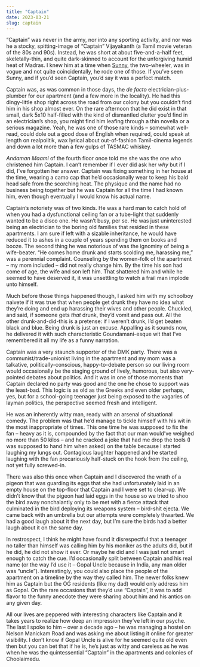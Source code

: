 ```yaml
---
title: "Captain"
date: 2023-03-21
slug: captain
---
```

“Captain” was never in the army, nor into any sporting activity, and nor was he a stocky, spitting-image of “Captain” Vijayakanth (a Tamil movie veteran of the 80s and 90s). Instead, he was short at about five-and-a-half feet, skeletally-thin, and quite dark-skinned to account for the unforgiving humid heat of Madras. I knew him at a time when [Sunny](https://href.li/?https://en.wikipedia.org/wiki/Bajaj_Sunny), the two-wheeler, was in vogue and not quite coincidentally, he rode one of those. If you’ve seen Sunny, and if you’d seen Captain, you’d say it was a perfect match.

Captain was, as was common in those days, the _de facto_ electrician-plus-plumber for our apartment (and a few more in the locality). He had this dingy-little shop right across the road from our colony but you couldn’t find him in his shop almost ever. On the rare afternoon that he did exist in that small, dark 5x10 half-filled with the kind of dismantled clutter you’d find in an electrician’s shop, you might find him leafing through a thin novella or a serious magazine. Yeah, he was one of those rare kinds – somewhat well-read, could dole out a good dose of English when required, could speak at length on realpolitik, wax lyrical about out-of-fashion Tamil-cinema legends and down a lot more than a few gulps of TASMAC whiskey.

_Andaman Maami_ of the fourth floor once told me she was the one who christened him Captain. I can’t remember if I ever did ask her _why_ but if I did, I’ve forgotten her answer. Captain was fixing something in her house at the time, wearing a camo cap that he’d occasionally wear to keep his bald head safe from the scorching heat. The physique and the name had no business being together but he was Captain for all the time I had known him, even though eventually I would know his actual name.

Captain’s notoriety was of two kinds. He was a hard man to catch hold of when you had a dysfunctional ceiling fan or a tube-light that suddenly wanted to be a disco one. He wasn’t busy, per se. He was just uninterested being an electrician to the boring old families that resided in these apartments. I am sure if left with a sizable inheritance, he would have reduced it to ashes in a couple of years spending them on books and booze. The second thing he was notorious of was the ignominy of being a wife-beater. “He comes home drunk and starts scolding me, harassing me,” was a perennial complaint. Counseling by the women-folk of the apartment – my mom included – did not really change him. By the time his son had come of age, the wife and son left him. That shattered him and while he seemed to have deserved it, it was unsettling to watch a frail man implode unto himself.

Much before those things happened though, I asked him with my schoolboy naivete if it was true that when people get drunk they have no idea what they’re doing and end up harassing their wives and other people. Chuckled, and said, if someone gets _that_ drunk, they’d vomit and pass out. All the other drunk-and-did-this is a pretense: if I weren’t drunk, I’d get beaten black and blue. Being drunk is just an excuse. Appalling as it sounds now, he delivered it with such characteristic Goundamani-esque wit that I’ve remembered it all my life as a funny narration.

Captain was a very staunch supporter of the DMK party. There was a communist/trade-unionist living in the apartment and my mom was a talkative, politically-conscious, happy-to-debate person so our living room would occasionally be the staging ground of lively, humorous, but also very-pointed debates about politics. And it was in one of those moments that Captain declared no party was good and the one he chose to support was the least-bad. This logic is as old as the Greeks and even older perhaps, yes, but for a school-going teenager just being exposed to the vagaries of layman politics, the perspective seemed fresh and intelligent.

He was an inherently witty man, ready with an arsenal of situational comedy. The problem was that he’d manage to tickle himself with his wit in the most inappropriate of times. This one time he was supposed to fix the fan – heavy as it is, compounded by the fact that our man would’ve weighed no more than 50 kilos – and he cracked a joke that had me drop the tools (I was supposed to hand him when asked) on the table because I started laughing my lungs out. Contagious laughter happened and he started laughing with the fan precariously half-stuck on the hook from the ceiling, not yet fully screwed-in.

There was also this once when Captain and I discovered the wrath of a pigeon that was guarding its eggs that she had unfortunately laid in an empty house on the top-floor that Captain and I were set to clear-up. We didn’t know that the pigeon had laid eggs in the house so we tried to shoo the bird away nonchalantly only to be met with a fierce attack that culminated in the bird deploying its weapons system – bird-shit ejecta. We came back with an umbrella but our attempts were completely thwarted. We had a good laugh about it the next day, but I’m sure the birds had a better laugh about it on the same day.

In restrospect, I think he might have found it disrespectful that a teenager no taller than himself was calling him by his moniker as the adults did, but if he did, he did not show it ever. Or maybe he did and I was just not smart enough to catch the cue. I’d occasionally split between Captain and his real name (or the way I’d use it – Gopal Uncle because in India, any man older was “uncle”). Interestingly, you could also place the people of the apartment on a timeline by the way they called him. The newer folks knew him as Captain but the OG residents (like my dad) would only address him as Gopal. On the rare occasions that they’d use “Captain”, it was to add flavor to the funny anecdote they were sharing about him and his antics on any given day.

All our lives are peppered with interesting characters like Captain and it takes years to realize how deep an impression they’ve left in our psyche. The last I spoke to him – over a decade ago – he was managing a hostel on Nelson Manickam Road and was asking me about listing it online for greater visibility. I don’t know if Gopal Uncle is alive for he seemed quite old even then but you can bet that if he is, he’s just as witty and careless as he was when he was the quintessential “Captain” in the apartments and colonies of Choolaimedu.